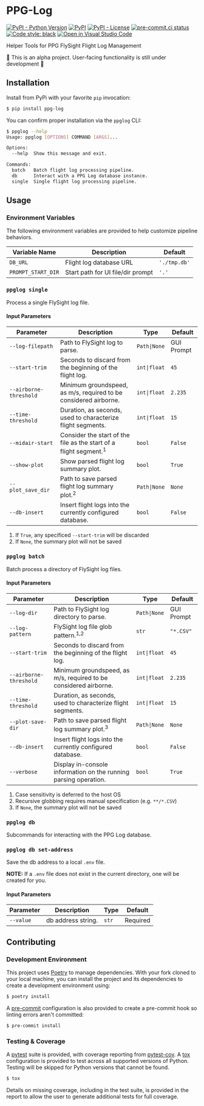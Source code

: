 # PPG-Log
[![PyPI - Python Version](https://img.shields.io/pypi/pyversions/ppg-log)](https://pypi.org/project/ppg-log/)
[![PyPI](https://img.shields.io/pypi/v/ppg-log)](https://pypi.org/project/ppg-log/)
[![PyPI - License](https://img.shields.io/pypi/l/ppg-log?color=magenta)](https://github.com/sco1/ppg-log/blob/main/LICENSE)
[![pre-commit.ci status](https://results.pre-commit.ci/badge/github/sco1/ppg-log/main.svg)](https://results.pre-commit.ci/latest/github/sco1/ppg-log/main)
[![Code style: black](https://img.shields.io/badge/code%20style-black-black)](https://github.com/psf/black)
[![Open in Visual Studio Code](https://img.shields.io/badge/Open%20in-VSCode.dev-blue)](https://vscode.dev/github.com/sco1/ppg-log)

Helper Tools for PPG FlySight Flight Log Management

🚨 This is an alpha project. User-facing functionality is still under development 🚨

## Installation
Install from PyPi with your favorite `pip` invocation:

```bash
$ pip install ppg-log
```

You can confirm proper installation via the `ppglog` CLI:
<!-- [[[cog
import cog
from subprocess import PIPE, run
out = run(["ppglog", "--help"], stdout=PIPE, encoding="ascii")
cog.out(
    f"```bash\n$ ppglog --help\n{out.stdout.rstrip()}\n```"
)
]]] -->
```bash
$ ppglog --help
Usage: ppglog [OPTIONS] COMMAND [ARGS]...

Options:
  --help  Show this message and exit.

Commands:
  batch   Batch flight log processing pipeline.
  db      Interact with a PPG Log database instance.
  single  Single flight log processing pipeline.
```
<!-- [[[end]]] -->

## Usage
### Environment Variables
The following environment variables are provided to help customize pipeline behaviors.

| Variable Name      | Description                       | Default      |
|--------------------|-----------------------------------|--------------|
| `DB_URL`           | Flight log database URL           | `'./tmp.db'` |
| `PROMPT_START_DIR` | Start path for UI file/dir prompt | `'.'`        |

### `ppglog single`
Process a single FlySight log file.
#### Input Parameters
| Parameter              | Description                                                                  | Type         | Default    |
|------------------------|------------------------------------------------------------------------------|--------------|------------|
| `--log-filepath`       | Path to FlySight log to parse.                                               | `Path\|None` | GUI Prompt |
| `--start-trim`         | Seconds to discard from the beginning of the flight log.                     | `int\|float` | `45`       |
| `--airborne-threshold` | Minimum groundspeed, as m/s, required to be considered airborne.             | `int\|float` | `2.235`    |
| `--time-threshold`     | Duration, as seconds, used to characterize flight segments.                  | `int\|float` | `15`       |
| `--midair-start`       | Consider the start of the file as the start of a flight segment.<sup>1</sup> | `bool`       | `False`    |
| `--show-plot`          | Show parsed flight log summary plot.                                         | `bool`       | `True`     |
| `--plot_save_dir`      | Path to save parsed flight log summary plot.<sup>2</sup>                     | `Path\|None` | `None`     |
| `--db-insert`          | Insert flight logs into the currently configured database.                   | `bool`       | `False`    |

1. If `True`, any specificed `--start-trim` will be discarded
2. If `None`, the summary plot will not be saved

### `ppglog batch`
Batch process a directory of FlySight log files.
#### Input Parameters
| Parameter              | Description                                                      | Type         | Default    |
|------------------------|------------------------------------------------------------------|--------------|------------|
| `--log-dir`            | Path to FlySight log directory to parse.                         | `Path\|None` | GUI Prompt |
| `--log-pattern`        | FlySight log file glob pattern.<sup>1,2</sup>                    | `str`        | `"*.CSV"`  |
| `--start-trim`         | Seconds to discard from the beginning of the flight log.         | `int\|float` | `45`       |
| `--airborne-threshold` | Minimum groundspeed, as m/s, required to be considered airborne. | `int\|float` | `2.235`    |
| `--time-threshold`     | Duration, as seconds, used to characterize flight segments.      | `int\|float` | `15`       |
| `--plot-save-dir`      | Path to save parsed flight log summary plot.<sup>3</sup>         | `Path\|None` | `None`     |
| `--db-insert`          | Insert flight logs into the currently configured database.       | `bool`       | `False`    |
| `--verbose`            | Display in-console information on the running parsing operation. | `bool`       | `True`     |

1. Case sensitivity is deferred to the host OS
2. Recursive globbing requires manual specification (e.g. `**/*.CSV`)
3. If `None`, the summary plot will not be saved

### `ppglog db`
Subcommands for interacting with the PPG Log database.
### `ppglog db set-address`
Save the db address to a local `.env` file.

**NOTE:** If a `.env` file does not exist in the current directory, one will be created for you.
#### Input Parameters
| Parameter | Description        | Type  | Default  |
|-----------|--------------------|-------|----------|
| `--value` | db address string. | `str` | Required |

## Contributing
### Development Environment
This project uses [Poetry](https://python-poetry.org/) to manage dependencies. With your fork cloned to your local machine, you can install the project and its dependencies to create a development environment using:

```bash
$ poetry install
```

A [pre-commit](https://pre-commit.com) configuration is also provided to create a pre-commit hook so linting errors aren't committed:

```bash
$ pre-commit install
```

### Testing & Coverage
A [pytest](https://docs.pytest.org/en/latest/) suite is provided, with coverage reporting from [pytest-cov](https://github.com/pytest-dev/pytest-cov). A [tox](https://github.com/tox-dev/tox/) configuration is provided to test across all supported versions of Python. Testing will be skipped for Python versions that cannot be found.

```bash
$ tox
```

Details on missing coverage, including in the test suite, is provided in the report to allow the user to generate additional tests for full coverage.
